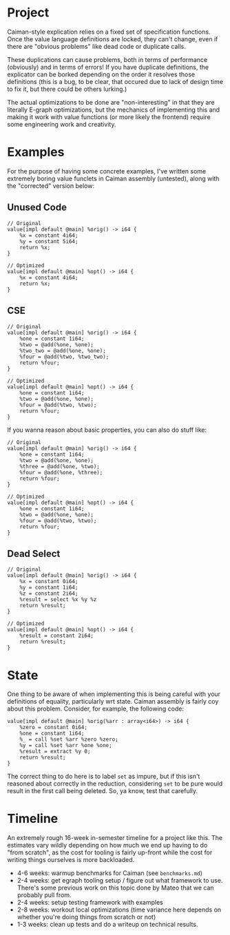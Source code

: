 # Project

Caiman-style explication relies on a fixed set of specification functions.  Once
the value language definitions are locked, they can't change, even if there are
"obvious problems" like dead code or duplicate calls.

These duplications can cause problems, both in terms of performance (obviously)
and in terms of errors!  If you have duplicate definitions, the explicator can
be borked depending on the order it resolves those definitions (this is a bug,
to be clear, that occured due to lack of design time to fix it, but there could
be others lurking.)

The actual optimizations to be done are "non-interesting" in that they are
literally E-graph optimizations, but the mechanics of implementing this and
making it work with value functions (or more likely the frontend) require some
engineering work and creativity.

# Examples

For the purpose of having some concrete examples, I've written some extremely
boring value funclets in Caiman assembly (untested), along with the "corrected"
version below:

## Unused Code

```
// Original
value[impl default @main] %orig() -> i64 {
    %x = constant 4i64;
    %y = constant 5i64;
    return %x;
}

// Optimized
value[impl default @main] %opt() -> i64 {
    %x = constant 4i64;
    return %x;
}
```

## CSE

```
// Original
value[impl default @main] %orig() -> i64 {
    %one = constant 1i64;
    %two = @add(%one, %one);
    %two_two = @add(%one, %one);
    %four = @add(%two, %two_two);
    return %four;
}

// Optimized
value[impl default @main] %opt() -> i64 {
    %one = constant 1i64;
    %two = @add(%one, %one);
    %four = @add(%two, %two);
    return %four;
}
```

If you wanna reason about basic properties, you can also do stuff like:

```
// Original
value[impl default @main] %orig() -> i64 {
    %one = constant 1i64;
    %two = @add(%one, %one);
    %three = @add(%one, %two);
    %four = @add(%one, %three);
    return %four;
}

// Optimized
value[impl default @main] %opt() -> i64 {
    %one = constant 1i64;
    %two = @add(%one, %one);
    %four = @add(%two, %two);
    return %four;
}
```

## Dead Select

```
// Original
value[impl default @main] %orig() -> i64 {
    %x = constant 0i64;
    %y = constant 1i64;
    %z = constant 2i64;
    %result = select %x %y %z 
    return %result;
}

// Optimized
value[impl default @main] %opt() -> i64 {
    %result = constant 2i64;
    return %result;
}
```

# State

One thing to be aware of when implementing this is being careful with your
definitions of equality, particularly wrt state. Caiman assembly is fairly coy
about this problem. Consider, for example, the following code:

```
value[impl default @main] %orig(%arr : array<i64>) -> i64 {
    %zero = constant 0i64;
    %one = constant 1i64;
    %_ = call %set %arr %zero %zero;
    %y = call %set %arr %one %one;
    %result = extract %y 0;
    return %result;
}
```

The correct thing to do here is to label `set` as impure, but if this isn't
reasoned about correctly in the reduction, considering `set` to be pure would
result in the first call being deleted.  So, ya know, test that carefully.

# Timeline

An extremely rough 16-week in-semester timeline for a project like this.  The
estimates vary wildly depending on how much we end up having to do "from
scratch", as the cost for tooling is fairly up-front while the cost for writing
things ourselves is more backloaded.

* 4-6 weeks: warmup benchmarks for Caiman (see `benchmarks.md`)
* 2-4 weeks: get egraph tooling setup / figure out what framework to use.
  There's some previous work on this topic done by Mateo that we can probably
  pull from.
* 2-4 weeks: setup testing framework with examples
* 2-8 weeks: workout local optimizations (time variance here depends on whether
  you're doing things from scratch or not)
* 1-3 weeks: clean up tests and do a writeup on technical results.